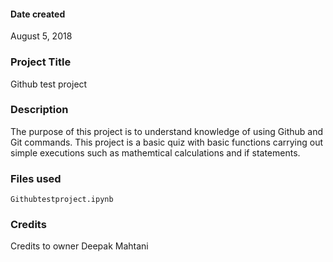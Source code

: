 #### Date created
August 5, 2018

### Project Title
Github test project

### Description
The purpose of this project is to understand knowledge of using Github and Git commands. This project is a basic quiz with basic functions carrying out simple executions such as mathemtical calculations and if statements. 

### Files used
`Githubtestproject.ipynb`

### Credits
Credits to owner Deepak Mahtani
